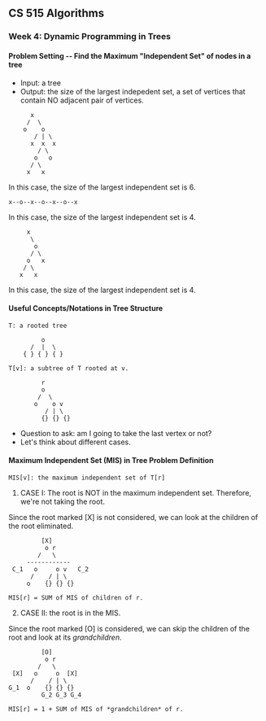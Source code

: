 ## CS 515 Algorithms  
### Week 4: Dynamic Programming in Trees

#### Problem Setting -- Find the Maximum "Independent Set" of nodes in a tree
* Input: a tree
* Output: the size of the largest indepedent set, a set of vertices that contain NO adjacent pair of vertices.

```  
      x 
     /  \
    o    o
       / | \
      x  x  x
        / \
       o   o
      / \
     x   x
``` 
In this case, the size of the largest independent set is 6.

```
x--o--x--o--x--o--x
```
In this case, the size of the largest independent set is 4. 

```
     x
      \
       o
      / \
     o   x
    / \
   x   x
```
In this case, the size of the largest independent set is 4.


     
#### Useful Concepts/Notations in Tree Structure

```
T: a rooted tree

         o
      /  |  \
    { } { } { }
    
T[v]: a subtree of T rooted at v.

         r
         o
        /  \
       o    o v
          / | \
         {} {} {}
```
         
- Question to ask: am I going to take the last vertex or not? 
- Let's think about different cases.

#### Maximum Independent Set (MIS) in Tree Problem Definition

```
MIS[v]: the maximum independent set of T[r]
```

1. CASE I: The root is NOT in the maximum independent set. Therefore, we're not taking the root.

Since the root marked [X] is not considered, we can look at the children of the root eliminated.
```
         [X]
          o r
        /   \
     ------------
 C_1   o     o v   C_2
      /    / | \
     o    {} {} {}
         
MIS[r] = SUM of MIS of children of r.
```

2. CASE II: the root is in the MIS. 

Since the root marked [O] is considered, we can skip the children of the root and look at its *grandchildren*.
```
         [O]
          o r
        /   \
 [X]   o     o  [X] 
      /    / | \
G_1  o    {} {} {}
         G_2 G_3 G_4
         
MIS[r] = 1 + SUM of MIS of *grandchildren* of r.
```
